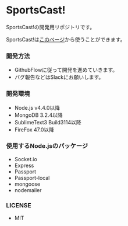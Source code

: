 # SportsCast!

SportsCast!の開発用リポジトリです。

SportsCast!は[このページ](https://sportscast.live-on.net/)から使うことができます。
### 開発方法

* GithubFlowに従って開発を進めていきます。
* バグ報告などはSlackにお願いします。

### 開発環境

* Node.js v4.4.0以降
* MongoDB 3.2.4以降
* SublimeText3 Build3114以降
* FireFox 47.0以降

### 使用するNode.jsのパッケージ

* Socket.io
* Express
* Passport
* Passport-local
* mongoose
* nodemailer

### LICENSE

* MIT
